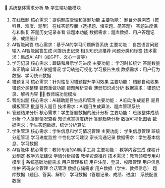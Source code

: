 🎯 系统整体需求分析
📚 学生端功能模块
1. 在线做题
核心需求：提供题库管理和答题功能
主要功能：
题目分类浏览（按科目、难度、题型）
在线答题界面（选择题、填空题、简答题）
答题进度保存和恢复
答题历史记录查看
错题本功能
数据需求：题库数据、用户答题记录、成绩统计
2. AI智能问答
核心需求：基于AI的学习问题解答系统
主要功能：
自然语言问题输入
AI智能回答生成
问答历史记录
相关知识点推荐
问题分类和标签
技术需求：集成AI API（如GPT、文心一言等）
3. 学习记录
核心需求：跟踪和展示学习进度
主要功能：
学习时长统计
答题数量和正确率
知识点掌握情况
学习轨迹可视化
学习报告生成
数据需求：用户行为数据、学习统计数据
4. 错题复习
核心需求：针对性复习错题提升学习效果
主要功能：
错题自动收集
错题分类整理
错题重做功能
错题解析查看
薄弱知识点分析
数据需求：错题记录、解析内容
👨‍🏫 教师端功能模块
1. 智能出题
核心需求：AI辅助题目生成和管理
主要功能：
AI自动生成题目
题目模板管理
批量导入题目
技术需求：AI题目生成算法、题库管理系统
2. 答题结果分析
核心需求：学生答题数据的统计分析
主要功能：
班级整体成绩分析
个人答题情况查看
知识点掌握度统计
答题趋势分析
数据可视化图表
数据需求：学生答题数据、统计分析算法
3. 学生管理
核心需求：学生信息和学习情况管理
主要功能：
学生信息管理
班级分组管理
学习进度监控
个性化学习建议
家长沟通记录
数据需求：学生基本信息、学习数据
4. AI智能体
核心需求：教师专用的AI助手工具
主要功能：
教学内容生成
课程计划制定
教学方法建议
学情分析报告
教学资源推荐
技术需求：教育领域专用AI模型
🔧 系统基础功能需求
用户管理系统
用户注册、登录、权限管理
用户信息维护
密码安全管理
会话管理
数据存储需求
用户数据（学生、教师信息）
题库数据（题目、答案、解析）
学习数据（答题记录、成绩、进度）
系统配置数据